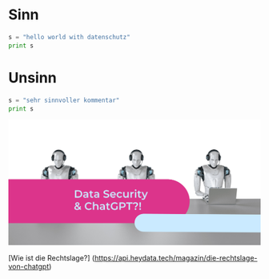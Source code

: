 # Sinn
```python
s = "hello world with datenschutz"
print s
```
# Unsinn
```python
s = "sehr sinnvoller kommentar"
print s
```
![Rechtslage](/images/47B0A52F-A40B-4C42-80A9-4BC612E2356B.jpeg "Wie ist die Rechtslage?")

[Wie ist die Rechtslage?] (https://api.heydata.tech/magazin/die-rechtslage-von-chatgpt)
